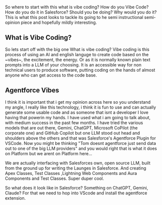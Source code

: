 So where to start with this what is vibe coding? How do you Vibe Code? How do you do it in Salesforce? Should you be doing? Why would you do it? This is what this post looks to tackle its going to he semi instructional semi-opinion piece and hopefully mildly interesting. 

## What is Vibe Coding?
So lets start off with the big one What is vibe coding? Vibe coding is this process of using an AI and english languge to create code based on the ~vibes~, the excitement, the energy. Or as it is normally known plain text prompts into a LLM of your choosing. It is an accessible way for non technical users to produce software, putting coding on the hands of almost anyone who can get access to the code base.

## Agentforce Vibes
I think it is important that i get my opinion across here so you understand my angle, I really like this technology, i think it is fun to use and can actually generate some usable code and as someone that isnt a developer I love having that powerin my hands. I have used what i am going to talk about, with medium success in the past few months. I have tried the various models that are out there, Gemini, ChatGPT, Microsoft CoPilot (the corporate one) and GitHub Copilot but one LLM stood out head and shoulders above the others and that was Salesforce's Agentforce Plugin for VSCode. Now you might be thinking "Tom doesnt agentforce just send data out to one of the big LLM providers" and you would right that is what it does on Platform but we arent on Platform here...

We are actually interfacing with Salesforces own, open source LLM, built from the ground up for writing the Launges in Salesforce. And creating Apex Classes, Test Classes ,Lightning Web Components and Aura Components and Test Classes. Super duper cool.



So what does it look like in Salesforce? Something on ChatGPT, Gemini, Claude? For that we need to hop into VScode and install the agentforce extension.
